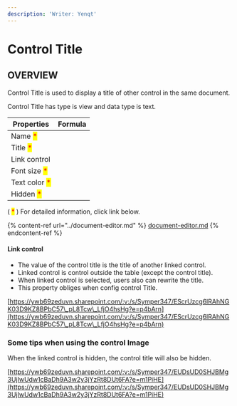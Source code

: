 ```yaml
---
description: 'Writer: Yenqt'
---
```


# Control Title

## OVERVIEW

Control Title is used to display a title of other control in the same document.

Control Title has type is view and data type is text.

| Properties                                    | Formula |
| --------------------------------------------- | ------- |
| Name <mark style="color:red;">\*</mark>       |         |
| Title <mark style="color:red;">\*</mark>      |         |
| Link control                                  |         |
| Font size <mark style="color:red;">\*</mark>  |         |
| Text color <mark style="color:red;">\*</mark> |         |
| Hidden <mark style="color:red;">\*</mark>     |         |

( <mark style="color:red;">\*</mark> ) For detailed information, click link below.

{% content-ref url="../document-editor.md" %}
[document-editor.md](../document-editor.md)
{% endcontent-ref %}

#### Link control

* The value of the control title is the title of another linked control.
* Linked control is control outside the table (except the control title).
* When linked control is selected, users also can rewrite the title.
* This property obliges when config control Title.

[https://ywb69zeduvn.sharepoint.com/:v:/s/Symper347/EScrUzcg6lRAhNGK03D9KZ8BPbC57\_pL8Tcw\_LfjO4hsHg?e=p4bArn](https://ywb69zeduvn.sharepoint.com/:v:/s/Symper347/EScrUzcg6lRAhNGK03D9KZ8BPbC57\_pL8Tcw\_LfjO4hsHg?e=p4bArn)

### Some tips when using the control Image

When the linked control is hidden, the control title will also be hidden.

[https://ywb69zeduvn.sharepoint.com/:v:/s/Symper347/EUDsUD0SHJBMg3UjIwUdw1cBaDh9A3w2y3jYzRt8DUt6FA?e=m1PiHE](https://ywb69zeduvn.sharepoint.com/:v:/s/Symper347/EUDsUD0SHJBMg3UjIwUdw1cBaDh9A3w2y3jYzRt8DUt6FA?e=m1PiHE)

